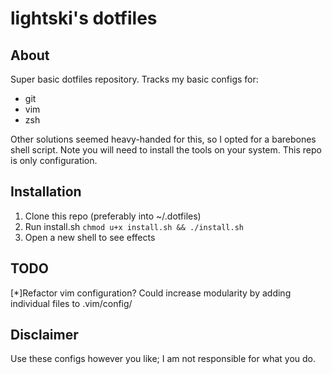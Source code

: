 # lightski's dotfiles
## About
Super basic dotfiles repository. Tracks my basic configs for:
- git
- vim
- zsh

Other solutions seemed heavy-handed for this, so I opted for a barebones shell script.
Note you will need to install the tools on your system. This repo is only configuration.

## Installation
1.	 Clone this repo (preferably into ~/.dotfiles)
2.	 Run install.sh
	```
		chmod u+x install.sh && ./install.sh
	```
3.	 Open a new shell to see effects

## TODO
[*]Refactor vim configuration? Could increase modularity by adding individual files to .vim/config/

## Disclaimer
Use these configs however you like; I am not responsible for what you do.

